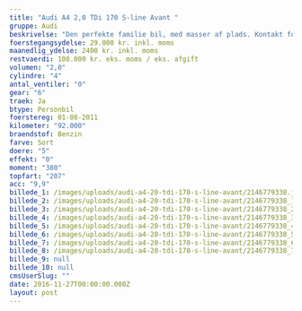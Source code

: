 ```yaml
---
title: "Audi A4 2,0 TDi 170 S-line Avant "
gruppe: Audi
beskrivelse: "Den perfekte familie bil, med masser af plads. Kontakt for mere info og bestil en prøvetur."
foerstegangsydelse: 29.000 kr. inkl. moms
maanedlig_ydelse: 2400 kr. inkl. moms
restvaerdi: 108.000 kr. eks. moms / eks. afgift
volumen: "2,0"
cylindre: "4"
antal_ventiler: "0"
gear: "6"
traek: Ja
btype: Personbil
foerstereg: 01-08-2011
kilometer: "92.000"
braendstof: Benzin
farve: Sort
doere: "5"
effekt: "0"
moment: "380"
topfart: "207"
acc: "9,9"
billede_1: /images/uploads/audi-a4-20-tdi-170-s-line-avant/2146779338.jpg
billede_2: /images/uploads/audi-a4-20-tdi-170-s-line-avant/2146779338_1.jpg
billede_3: /images/uploads/audi-a4-20-tdi-170-s-line-avant/2146779338_2.jpg
billede_4: /images/uploads/audi-a4-20-tdi-170-s-line-avant/2146779338_3.jpg
billede_5: /images/uploads/audi-a4-20-tdi-170-s-line-avant/2146779338_4.jpg
billede_6: /images/uploads/audi-a4-20-tdi-170-s-line-avant/2146779338_5.jpg
billede_7: /images/uploads/audi-a4-20-tdi-170-s-line-avant/2146779338_6.jpg
billede_8: /images/uploads/audi-a4-20-tdi-170-s-line-avant/2146779338_7.jpg
billede_9: null
billede_10: null
cmsUserSlug: ""
date: 2016-11-27T00:00:00.000Z
layout: post
---
```


